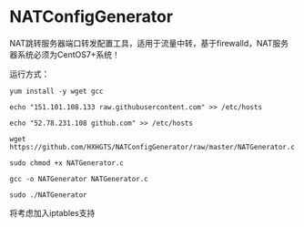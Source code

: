 # NATConfigGenerator
NAT跳转服务器端口转发配置工具，适用于流量中转，基于firewalld，NAT服务器系统必须为CentOS7+系统！

运行方式：
```
yum install -y wget gcc

echo "151.101.108.133 raw.githubusercontent.com" >> /etc/hosts

echo "52.78.231.108 github.com" >> /etc/hosts

wget https://github.com/HXHGTS/NATConfigGenerator/raw/master/NATGenerator.c

sudo chmod +x NATGenerator.c

gcc -o NATGenerator NATGenerator.c

sudo ./NATGenerator
```
将考虑加入iptables支持
